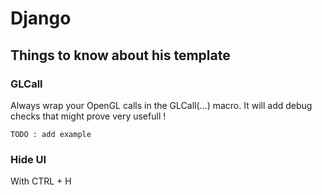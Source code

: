 # Django

## Things to know about his template

### GLCall

Always wrap your OpenGL calls in the GLCall(...) macro. It will add debug checks that might prove very usefull !

```
TODO : add example
```

### Hide UI

With CTRL + H